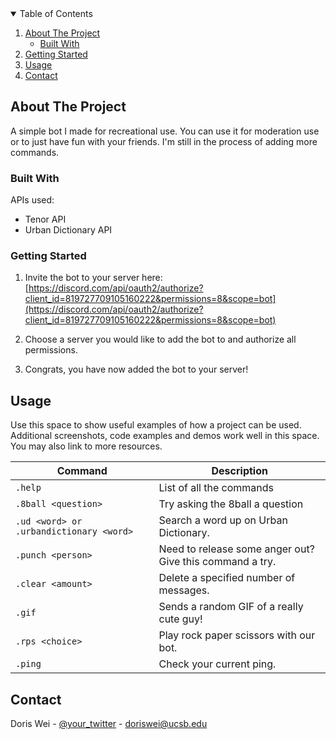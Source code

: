 <!-- TABLE OF CONTENTS -->
<details open="open">
  <summary>Table of Contents</summary>
  <ol>
    <li>
      <a href="#about-the-project">About The Project</a>
      <ul>
        <li><a href="#built-with">Built With</a></li>
      </ul>
    </li>
    <li><a href="#getting-started">Getting Started</a></li>
    <li><a href="#usage">Usage</a></li>
    <li><a href="#contact">Contact</a></li>
  </ol>
</details>



<!-- ABOUT THE PROJECT -->
## About The Project

A simple bot I made for recreational use. You can use it for moderation use or to just have fun with your friends. I'm still in the process of adding more commands. 


### Built With

APIs used:
* Tenor API
* Urban Dictionary API

### Getting Started

1. Invite the bot to your server here: [https://discord.com/api/oauth2/authorize?client_id=819727709105160222&permissions=8&scope=bot](https://discord.com/api/oauth2/authorize?client_id=819727709105160222&permissions=8&scope=bot)

2. Choose a server you would like to add the bot to and authorize all permissions.

3. Congrats, you have now added the bot to your server!

<!-- USAGE EXAMPLES -->
## Usage

Use this space to show useful examples of how a project can be used. Additional screenshots, code examples and demos work well in this space. You may also link to more resources.

| Command | Description
|---------|-------------|
| `.help` | List of all the commands |
| `.8ball <question>` | Try asking the 8ball a question |
| `.ud <word> or .urbandictionary <word>` | Search a word up on Urban Dictionary. |
| `.punch <person>` | Need to release some anger out? Give this command a try. |
| `.clear <amount>` | Delete a specified number of messages.  |
| `.gif` | Sends a random GIF of a really cute guy! |
| `.rps <choice>` | Play rock paper scissors with our bot. |
| `.ping` | Check your current ping. |


<!-- CONTACT -->
## Contact

Doris Wei - [@your_twitter](https://twitter.com/your_username) - doriswei@ucsb.edu
